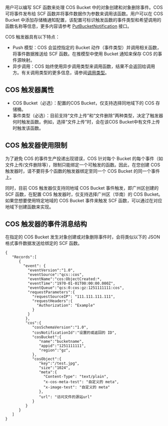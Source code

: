 用户可以编写 SCF 函数来处理 COS Bucket 中的对象创建和对象删除事件。COS 可将事件发布给 SCF 函数并将事件数据作为参数来调用该函数。用户可以在 COS Bucket 中添加存储桶通知配置，该配置可标识触发函数的事件类型和希望调用的函数名称等信息，更多内容请参考 [PutBucketNotification](https://www.qcloud.com/document/product/436/8588) 接口。

COS 触发器具有以下特点：

- Push 模型：COS 会监控指定的 Bucket 动作（事件类型）并调用相关函数，将事件数据推送给 SCF 函数。在推模型中使用 Bucket 通知来保存 COS 的事件源映射。
- 异步调用：COS 始终使用异步调用类型来调用函数，结果不会返回给调用方。有关调用类型的更多信息，请参阅[调用类型](https://www.qcloud.com/document/product/583/9694#.E8.B0.83.E7.94.A8.E7.B1.BB.E5.9E.8B)。

## COS 触发器属性

- COS Bucket（必选）：配置的COS Bucket，仅支持选择同地域下的 COS 存储桶。
- 事件类型（必选）：目前支持“文件上传”和“文件删除”两种类型，决定了触发器何时触发函数。例如，选择“文件上传”时，会在该COS Bucket中有文件上传时触发该函数。

## COS 触发器使用限制
为了避免 COS 的事件生产投递出现错误，COS 针对每个 Bucket 的每个事件（如文件上传/文件删除等），限制只能绑定一个可触发的函数。因此，在您创建 COS 触发器时，请不要将多个函数的触发器绑定至同一个  COS Bucket 的同一个事件上。

同时，目前 COS 触发器仅支持同地域 COS Bucket 事件触发，即广州区创建的 SCF 函数，在配置 COS 触发器时，仅支持选择广州区（华南）的 COS Bucket。如果您想要使用特定地域的 COS Bucket 事件来触发 SCF 函数，可以通过在对应地域下创建函数来实现。

## COS 触发器的事件消息结构
在指定的 COS Bucket 发生对象创建或对象删除事件时，会将类似以下的 JSON 格式事件数据发送给绑定的 SCF 函数。

```
{  
   "Records":[  
      {
        "event": {
          "eventVersion":"1.0",
          "eventSource":"qcs::cos",
          "eventName":"cos:ObjectCreated:*,
          "eventTime":"1970-01-01T00:00:00.000Z",
          "eventQueue":"qcs:0:cos:gz:1251111111:cos",
          "requestParameters":{
            "requestSourceIP": "111.111.111.111",
            "requestHeaders":{
              "Authorization": "Example"
            }
          }
         },
         "cos":{  
            "cosSchemaVersion":"1.0",
            "cosNotificationId":"设置的或返回的 ID",
            "cosBucket":{  
               "name":"bucketname",
               "appid":"1251111111",
               "region":"gz",
            },
            "cosObject":{  
               "key":"/test.jpg",
               "size":"1024",
               "meta":{
                 "Content-Type": "text/plain",
                 "x-cos-meta-test": "自定义的 meta",
                 "x-image-test": "自定义的 meta"
               },
               "url": "访问文件的源站url"
            }
         }
      }
   ]
}  
```